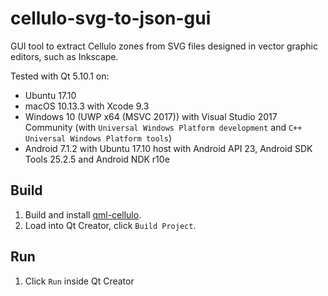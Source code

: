 cellulo-svg-to-json-gui
=======================

GUI tool to extract Cellulo zones from SVG files designed in vector graphic editors, such as Inkscape.

Tested with Qt 5.10.1 on:

- Ubuntu 17.10
- macOS 10.13.3 with Xcode 9.3
- Windows 10 (UWP x64 (MSVC 2017)) with Visual Studio 2017 Community (with `Universal Windows Platform development` and `C++ Universal Windows Platform tools`)
- Android 7.1.2 with Ubuntu 17.10 host with Android API 23, Android SDK Tools 25.2.5 and Android NDK r10e

Build
-----

1. Build and install [qml-cellulo](../../).
1. Load into Qt Creator, click `Build Project`.

Run
---

1. Click `Run` inside Qt Creator
